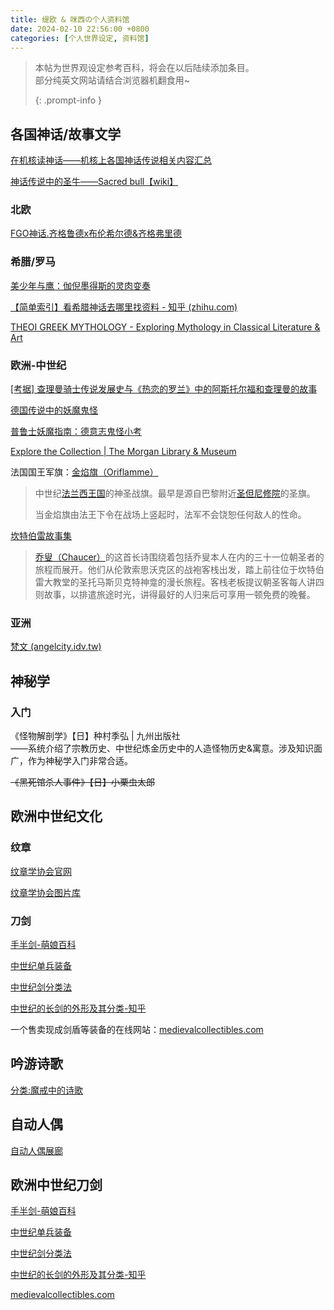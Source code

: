 ```yaml
---
title: 缇欧 & 咪西の个人资料馆
date: 2024-02-10 22:56:00 +0800
categories: [个人世界设定, 资料馆]
---
```

> 本帖为世界观设定参考百科，将会在以后陆续添加条目。  
> 部分纯英文网站请结合浏览器机翻食用~
>
> {: .prompt-info }   

## 各国神话/故事文学

[在机核读神话——机核上各国神话传说相关内容汇总](https://www.gcores.com/collections/62)    

[神话传说中的圣牛——Sacred bull【wiki】](https://en.wikipedia.org/wiki/Sacred_bull)

### 北欧

[FGO神话.齐格鲁德x布伦希尔德&齐格弗里德](https://zhuanlan.zhihu.com/p/73921883)  

### 希腊/罗马  

[美少年与鹰：伽倪墨得斯的灵肉变奏](https://douban.com/doulist/34272321/)  

[【简单索引】看希腊神话去哪里找资料 - 知乎 (zhihu.com)](https://zhuanlan.zhihu.com/p/29674668)  

[THEOI GREEK MYTHOLOGY - Exploring Mythology in Classical Literature & Art](https://www.theoi.com/)  

### 欧洲-中世纪  

[[考据] 查理曼骑士传说发展史与《热恋的罗兰》中的阿斯托尔福和查理曼的故事](https://g.nga.cn/read.php?tid=29179759&rand=67)     

[德国传说中的妖魔鬼怪 ](https://www.sohu.com/a/169570801_757018)  

[普鲁士妖魔指南：德意志鬼怪小考](https://www.gcores.com/articles/101413)   

‎[Explore the Collection | The Morgan Library & Museum](https://www.themorgan.org/collection)    

法国国王军旗：[金焰旗（Oriflamme）](https://zh.wikipedia.org/wiki/%E9%87%91%E7%84%B0%E6%97%97)    

> 中世纪[法兰西王国](https://zh.wikipedia.org/wiki/法蘭西王國)的神圣战旗。最早是源自巴黎附近[圣但尼修院](https://zh.wikipedia.org/wiki/圣但尼圣殿)的圣旗。  
>
> 当金焰旗由法王下令在战场上竖起时，法军不会饶恕任何敌人的性命。  

[坎特伯雷故事集](https://zh.wikipedia.org/wiki/%E5%9D%8E%E7%89%B9%E4%BC%AF%E9%9B%B7%E6%95%85%E4%BA%8B%E9%9B%86)    

> [乔叟（Chaucer）](https://www.britishlibrary.cn/zh-hk/authors/geoffrey-chaucer/)的这首长诗围绕着包括乔叟本人在内的三十一位朝圣者的旅程而展开。他们从伦敦索思沃克区的战袍客栈出发，踏上前往位于坎特伯雷大教堂的圣托马斯贝克特神龛的漫长旅程。客栈老板提议朝圣客每人讲四则故事，以排遣旅途时光，讲得最好的人归来后可享用一顿免费的晚餐。  

### 亚洲

[梵文 (angelcity.idv.tw)](https://angelcity.idv.tw/world/fn.htm)    



## 神秘学

### 入门

《怪物解剖学》【日】种村季弘 | 九州出版社  
——系统介绍了宗教历史、中世纪炼金历史中的人造怪物历史&寓意。涉及知识面广，作为神秘学入门非常合适。    

~~《黑死馆杀人事件》【日】小栗虫太郎~~    



## 欧洲中世纪文化

### 纹章

[纹章学协会官网](https://www.theheraldrysociety.com/)   

[纹章学协会图片库](https://www.theheraldrysociety.com/shop/category/images/)  

### 刀剑

[手半剑-萌娘百科](https://zh.moegirl.org.cn/%E6%89%8B%E5%8D%8A%E5%89%91#cite_note-2)   

[中世纪单兵装备](https://site.douban.com/149989/widget/notes/7719690/note/223065181/)    

[中世纪剑分类法](https://www.gcores.com/articles/20629)   

[中世纪的长剑的外形及其分类-知乎](https://zhuanlan.zhihu.com/p/409424764)    

一个售卖现成剑盾等装备的在线网站：[medievalcollectibles.com](https://www.medievalcollectibles.com/)   



## 吟游诗歌  
[分类:魔戒中的诗歌](https://lotr.huijiwiki.com/wiki/%E5%88%86%E7%B1%BB:%E9%AD%94%E6%88%92%E4%B8%AD%E7%9A%84%E8%AF%97%E6%AD%8C)     



## 自动人偶

[自动人偶展廊](https://galeriedesmerveilles.jaquet-droz.com/zh-hant/%E8%87%AA%E5%8A%A8%E4%BA%BA%E5%81%B6%E5%B1%95%E5%BB%8A)



## 欧洲中世纪刀剑   
[手半剑-萌娘百科](https://zh.moegirl.org.cn/%E6%89%8B%E5%8D%8A%E5%89%91#cite_note-2)   

[中世纪单兵装备](https://site.douban.com/149989/widget/notes/7719690/note/223065181/)    

[中世纪剑分类法](https://www.gcores.com/articles/20629)   

[中世纪的长剑的外形及其分类-知乎](https://zhuanlan.zhihu.com/p/409424764)    

[medievalcollectibles.com](https://www.medievalcollectibles.com/)   


